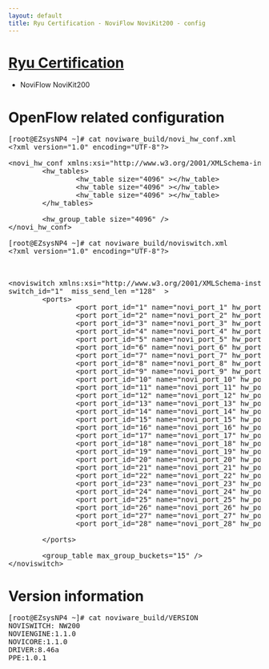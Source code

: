 ```yaml
---
layout: default
title: Ryu Certification - NoviFlow NoviKit200 - config
---
```

# [Ryu Certification](http://osrg.github.io/ryu/certification.html)
* NoviFlow NoviKit200

# OpenFlow related configuration
<pre>
[root@EZsysNP4 ~]# cat noviware_build/novi_hw_conf.xml
&lt;?xml version="1.0" encoding="UTF-8"?&gt;

&lt;novi_hw_conf xmlns:xsi="http://www.w3.org/2001/XMLSchema-instance" xsi:noNamespaceSchemaLocation="hw_conf.xsd" &gt;
        &lt;hw_tables&gt;
                &lt;hw_table size="4096" &gt;&lt;/hw_table&gt;
                &lt;hw_table size="4096" &gt;&lt;/hw_table&gt;
                &lt;hw_table size="4096" &gt;&lt;/hw_table&gt;
        &lt;/hw_tables&gt;

        &lt;hw_group_table size="4096" /&gt;
&lt;/novi_hw_conf&gt;

[root@EZsysNP4 ~]# cat noviware_build/noviswitch.xml
&lt;?xml version="1.0" encoding="UTF-8"?&gt;



&lt;noviswitch xmlns:xsi="http://www.w3.org/2001/XMLSchema-instance" xsi:noNamespaceSchemaLocation="noviswitch.xsd"
switch_id="1"  miss_send_len ="128"  &gt;
        &lt;ports&gt;
                &lt;port port_id="1" name="novi_port_1" hw_port_no="0" &gt;&lt;/port&gt;
                &lt;port port_id="2" name="novi_port_2" hw_port_no="1" &gt;&lt;/port&gt;
                &lt;port port_id="3" name="novi_port_3" hw_port_no="2" &gt;&lt;/port&gt;
                &lt;port port_id="4" name="novi_port_4" hw_port_no="3" &gt;&lt;/port&gt;
                &lt;port port_id="5" name="novi_port_5" hw_port_no="4" &gt;&lt;/port&gt;
                &lt;port port_id="6" name="novi_port_6" hw_port_no="5" &gt;&lt;/port&gt;
                &lt;port port_id="7" name="novi_port_7" hw_port_no="6" &gt;&lt;/port&gt;
                &lt;port port_id="8" name="novi_port_8" hw_port_no="7" &gt;&lt;/port&gt;
                &lt;port port_id="9" name="novi_port_9" hw_port_no="8" &gt;&lt;/port&gt;
                &lt;port port_id="10" name="novi_port_10" hw_port_no="9" &gt;&lt;/port&gt;
                &lt;port port_id="11" name="novi_port_11" hw_port_no="10" &gt;&lt;/port&gt;
                &lt;port port_id="12" name="novi_port_12" hw_port_no="11" &gt;&lt;/port&gt;
                &lt;port port_id="13" name="novi_port_13" hw_port_no="12" &gt;&lt;/port&gt;
                &lt;port port_id="14" name="novi_port_14" hw_port_no="13" &gt;&lt;/port&gt;
                &lt;port port_id="15" name="novi_port_15" hw_port_no="14" &gt;&lt;/port&gt;
                &lt;port port_id="16" name="novi_port_16" hw_port_no="15" &gt;&lt;/port&gt;
                &lt;port port_id="17" name="novi_port_17" hw_port_no="16" &gt;&lt;/port&gt;
                &lt;port port_id="18" name="novi_port_18" hw_port_no="17" &gt;&lt;/port&gt;
                &lt;port port_id="19" name="novi_port_19" hw_port_no="18" &gt;&lt;/port&gt;
                &lt;port port_id="20" name="novi_port_20" hw_port_no="19" &gt;&lt;/port&gt;
                &lt;port port_id="21" name="novi_port_21" hw_port_no="20" &gt;&lt;/port&gt;
                &lt;port port_id="22" name="novi_port_22" hw_port_no="21" &gt;&lt;/port&gt;
                &lt;port port_id="23" name="novi_port_23" hw_port_no="22" &gt;&lt;/port&gt;
                &lt;port port_id="24" name="novi_port_24" hw_port_no="23" &gt;&lt;/port&gt;
                &lt;port port_id="25" name="novi_port_25" hw_port_no="24" &gt;&lt;/port&gt;
                &lt;port port_id="26" name="novi_port_26" hw_port_no="25" &gt;&lt;/port&gt;
                &lt;port port_id="27" name="novi_port_27" hw_port_no="26" &gt;&lt;/port&gt;
                &lt;port port_id="28" name="novi_port_28" hw_port_no="27" &gt;&lt;/port&gt;

        &lt;/ports&gt;

        &lt;group_table max_group_buckets="15" /&gt;
&lt;/noviswitch&gt;
</pre>

# Version information
<pre>
[root@EZsysNP4 ~]# cat noviware_build/VERSION
NOVISWITCH: NW200
NOVIENGINE:1.1.0
NOVICORE:1.1.0
DRIVER:8.46a
PPE:1.0.1
</pre>
